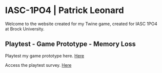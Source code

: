 # IASC-1PO4 | Patrick Leonard

Welcome to the website created for my Twine game, created for IASC 1PO4 at Brock University.

## Playtest - Game Prototype - Memory Loss

Playtest my game prototype here. [Here](https://patricklbrock.github.io/IASC-1PO4/builds/Memory%20Loss_Oct.30.html)

Access the playtest survey. [Here](https://forms.office.com/Pages/ResponsePage.aspx?id=FRGudvwe8kqlNuKyRDrxoEczevtFw5pAlmJQxn_3dI9UNlRYVlhSRDQ5WFRVMllESEpKUVk3UUxXRS4u)
